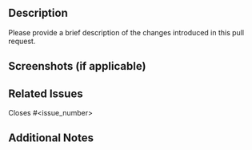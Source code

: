 ## Description

Please provide a brief description of the changes introduced in this pull request.

## Screenshots (if applicable)

<!-- Add screenshots to help explain your changes, especially if this is a UI-related PR. -->

## Related Issues

Closes #<issue_number>

## Additional Notes

<!-- Add any additional information or context about the pull request here. -->